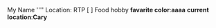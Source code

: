 My Name
''''
Location: RTP
[ ] Food
hobby
**favarite color**:**aaaa**
**current location**:**Cary**
